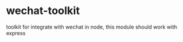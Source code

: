 wechat-toolkit
==============

toolkit for integrate with wechat in node, this module should work with express

